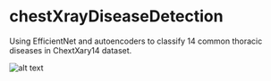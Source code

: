 # chestXrayDiseaseDetection
Using EfficientNet and autoencoders to classify 14 common thoracic diseases in ChextXary14 dataset.

![alt text](https://i.imgur.com/1InHgLs.png)

